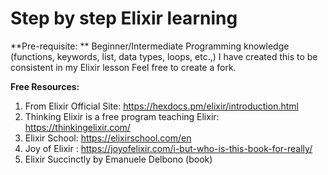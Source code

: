 # Step by step Elixir learning

**Pre-requisite: ** Beginner/Intermediate Programming knowledge (functions, keywords, list, data types, loops, etc.,)
I have created this to be consistent in my Elixir lesson
Feel free to create a fork.



**Free Resources:**
1) From Elixir Official Site: https://hexdocs.pm/elixir/introduction.html
2) Thinking Elixir is a free program teaching Elixir: https://thinkingelixir.com/
3) Elixir School: https://elixirschool.com/en
4) Joy of Elixir : https://joyofelixir.com/i-but-who-is-this-book-for-really/
5) Elixir Succinctly by Emanuele Delbono (book)
   

